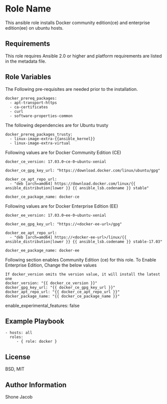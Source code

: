 Role Name
=========

This ansible role installs Docker community edition(ce) and enterprise edition(ee) on ubuntu hosts.

Requirements
------------

This role requires Ansible 2.0 or higher and platform requirements are listed in the metadata file.

Role Variables
--------------

The Following pre-requisites are needed prior to the installation.
```
docker_prereq_packages:
  - apt-transport-https
  - ca-certificates
  - curl
  - software-properties-common
```

The following dependencies are for Ubuntu trusty
```
docker_prereq_packages_trusty:
  - linux-image-extra-{{ansible_kernel}}
  - linux-image-extra-virtual
```

Following values are for Docker Community Edition (CE)
```
docker_ce_version: 17.03.0~ce-0~ubuntu-xenial

docker_ce_gpg_key_url: "https://download.docker.com/linux/ubuntu/gpg"

docker_ce_apt_repo_url:
  - "deb [arch=amd64] https://download.docker.com/linux/{{ ansible_distribution|lower }} {{ ansible_lsb.codename }} stable"

docker_ce_package_name: docker-ce
```

Following values are for Docker Enterprise Edition (EE)
```
docker_ee_version: 17.03.0~ee-0~ubuntu-xenial

docker_ee_gpg_key_url: "https://<docker-ee-url>/gpg"

docker_ee_apt_repo_url:
  - "deb [arch=amd64] https://<docker-ee-url>/linux/{{ ansible_distribution|lower }} {{ ansible_lsb.codename }} stable-17.03"

docker_ee_package_name: docker-ee
```

Following section enables Community Edition (ce) for this role. To Enable Enterprise Edition, Change the below values

```
If docker_version omits the version value, it will install the latest one
docker_version: "{{ docker_ce_version }}"
docker_gpg_key_url: "{{ docker_ce_gpg_key_url }}"
docker_apt_repo_url: "{{ docker_ce_apt_repo_url }}"
docker_package_name: "{{ docker_ce_package_name }}"
```

enable_experimental_features: false

Example Playbook
----------------

    - hosts: all
      roles:
         - { role: docker }

License
-------

BSD, MIT

Author Information
------------------

Shone Jacob

